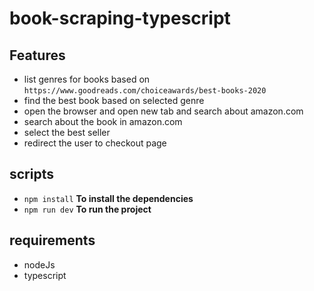 # book-scraping-typescript

## Features

- list genres for books based on `https://www.goodreads.com/choiceawards/best-books-2020`
- find the best book based on selected genre
- open the browser and open new tab and search about amazon.com
- search about the book in amazon.com
- select the best seller
- redirect the user to checkout page

## scripts

- `npm install` **To install the dependencies**
- `npm run dev` **To run the project**

## requirements

- nodeJs
- typescript
